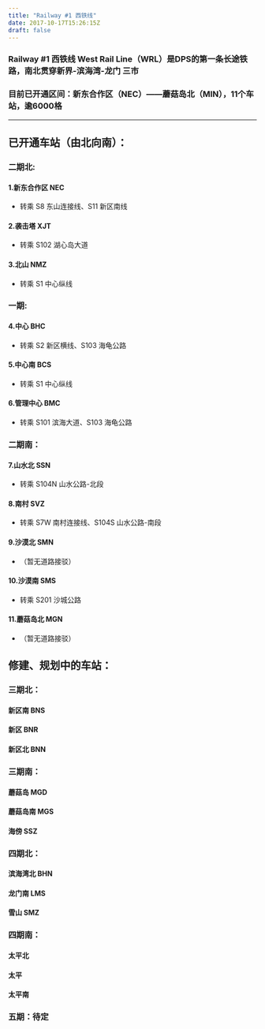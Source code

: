 ```yaml
---
title: "Railway #1 西铁线"
date: 2017-10-17T15:26:15Z
draft: false
---
```


### Railway #1 西铁线 West Rail Line（WRL）是DPS的第一条长途铁路，南北贯穿新界-滨海湾-龙门 三市
### 目前已开通区间：新东合作区（NEC）——蘑菇岛北（MIN），11个车站，逾6000格

---

## 已开通车站（由北向南）：

### 二期北:
#### 1.新东合作区 NEC 
* 转乘 S8 东山连接线、S11 新区南线 
#### 2.袭击塔 XJT 
* 转乘 S102 湖心岛大道 
#### 3.北山 NMZ 
* 转乘 S1 中心纵线 

### 一期:
#### 4.中心 BHC 
* 转乘 S2 新区横线、S103 海龟公路 
#### 5.中心南 BCS 
* 转乘 S1 中心纵线 
#### 6.管理中心 BMC 
* 转乘 S101 滨海大道、S103 海龟公路

### 二期南：
#### 7.山水北 SSN 
* 转乘 S104N 山水公路-北段
#### 8.南村 SVZ 
* 转乘 S7W 南村连接线、S104S 山水公路-南段
#### 9.沙漠北 SMN 
* （暂无道路接驳）
#### 10.沙漠南 SMS 
* 转乘 S201 沙城公路 
#### 11.蘑菇岛北 MGN 
* （暂无道路接驳）

## 修建、规划中的车站：

### 三期北：
#### 新区南 BNS
#### 新区 BNR
#### 新区北 BNN

### 三期南：
#### 蘑菇岛 MGD
#### 蘑菇岛南 MGS
#### 海傍 SSZ

### 四期北：
#### 滨海湾北 BHN
#### 龙门南 LMS
#### 雪山 SMZ

### 四期南：
#### 太平北
#### 太平
#### 太平南

### 五期：待定